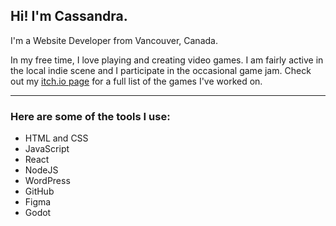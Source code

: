 <h2>Hi! I'm Cassandra.</h2>
<p>I'm a Website Developer from Vancouver, Canada.</p>

<p>In my free time, I love playing and creating video games. I am fairly active in the local indie scene and I participate in the occasional game jam. Check out my <a href="https://cassandracarlos.itch.io/">itch.io page</a> for a full list of the games I've worked on.</p>

---

<h3>Here are some of the tools I use:</h3>

* HTML and CSS
* JavaScript
* React
* NodeJS
* WordPress
* GitHub
* Figma
* Godot
